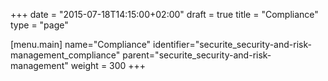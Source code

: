 +++
date = "2015-07-18T14:15:00+02:00"
draft = true
title = "Compliance"
type = "page"

[menu.main]
name="Compliance"
identifier="securite_security-and-risk-management_compliance"
parent="securite_security-and-risk-management"
weight = 300
+++